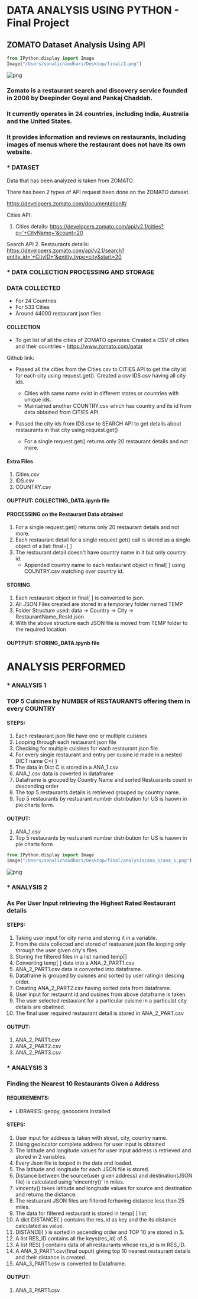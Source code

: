 
# DATA ANALYSIS USING PYTHON - Final Project

## ZOMATO Dataset Analysis Using API


```python
from IPython.display import Image
Image("/Users/sonalichaudhari/Desktop/final/Z.png")
```




![png](output_2_0.png)



### Zomato is a restaurant search and discovery service founded in 2008 by Deepinder Goyal and Pankaj Chaddah.
### It currently operates in 24 countries, including India, Australia and the United States.
### It provides information and reviews on restaurants, including images of menus where the restaurant does not have its own website.

### * DATASET

Data that has been analyzed is taken from ZOMATO.

There has been 2 types of API request been done on the ZOMATO dataset.

https://developers.zomato.com/documentation#/

Cities API:
1. Cities details: https://developers.zomato.com/api/v2.1/cities?q='+CityName+'&count=20

Search API
2. Restaurants details: https://developers.zomato.com/api/v2.1/search?entity_id='+CityID+'&entity_type=city&start=20


### * DATA COLLECTION PROCESSING AND STORAGE

### DATA COLLECTED

- For 24 Countries
- For 533 Cities
- Around 44000 restaurant json files

#### COLLECTION

-  To get list of all the cities of ZOMATO operates:
Created a CSV of cities and their countries - https://www.zomato.com/qatar

Github link:

-  Passed all the cities from the Cities.csv to CITIES API to get the city id for each city using request.get().
   Created a csv IDS.csv having all city ids.
   - Cities with same name exist in different states or countries with unique ids.
   - Maintained another COUNTRY.csv which has country and its id from data obtained from CITIES API.


-  Passed the city ids from IDS.csv to SEARCH API to get details about restaurants in that city using request.get()
   - For a single request.get() returns only 20 restaurant details and not more.

#### Extra Files

1. Cities.csv
2. IDS.csv
3. COUNTRY.csv

#### OUPTPUT:  COLLECTING_DATA.ipynb file

#### PROCESSING on the Restaurant Data obtained

1. For a single request.get() returns only 20 restaurant details and not more.
2. Each restaurant detail for a single request.get() call is stored as a single object of a list: final=[ ]
3. The restaurant detail doesn't have country name in it but only country id.
    - Appended country name to each restaurant object in final[ ] using COUNTRY.csv matching over country id.

#### STORING

1. Each restaurant object in final[ ] is converted to json.
2. All JSON Files created are stored in a temporary folder named TEMP
3. Folder Structure used:
data -> Country -> City -> RestaurantName_ResId.json
4. With the above structure each JSON file is moved from TEMP folder to the required location

#### OUPTPUT:  STORING_DATA.ipynb file

# ANALYSIS PERFORMED

### * ANALYSIS 1
### TOP 5 Cuisines by NUMBER of RESTAURANTS offering them in every COUNTRY 

#### STEPS:

1. Each restaurant json file have one or multiple cuisines
2. Looping through each restaurant json file
3. Checking for multiple cuisines for each restaurant json file.
4. For every single restaurant and entry per cusine id made in a nested DICT name C={ }
5. The data in Dict C is stored in a ANA_1.csv
6. ANA_1.csv data is coverted in dataframe
7. Dataframe is grouped by Country Name and sorted Restuarants count in descending order
8. The top 5 restaurants details is retrieved grouped by country name.
9. Top 5 restaurants by restuarant number distribution for US is haown in pie charts form.

#### OUTPUT:

1. ANA_1.csv
2. Top 5 restaurants by restuarant number distribution for US is haown in pie charts form


```python
from IPython.display import Image
Image("/Users/sonalichaudhari/Desktop/final/analysis/ana_1/ana_1.png")
```




![png](output_24_0.png)



### * ANALYSIS 2
### As Per User Input retrieving the Highest Rated Restaurant details

#### STEPS:

1. Taking user input for city name and storing it in a variable.
2. From the data collected and stored of reatuarant json file looping only through the user given city's files.
3. Storing the filtered files in a list named temp[]
4. Converting temp[ ] data into a ANA_2_PART1.csv
5. ANA_2_PART1.csv data is converted into dataframe.
6. Dataframe is grouped by cuisnes and sorted by user ratingin descing order.
7. Creating ANA_2_PART2.csv having sorted data from dataframe.
8. User input for restaurnt id and cusines from above dataframe is taken.
9. The user selected restaurant for a particular cuisine in a particulat city details are obatined.
10. The final user required restaurant detail is stored in ANA_2_PART.csv

#### OUTPUT:

1. ANA_2_PART1.csv
2. ANA_2_PART2.csv
3. ANA_2_PART3.csv

### * ANALYSIS 3
###  Finding the Nearest 10 Restaurants Given a Address

#### REQUIREMENTS:

- LIBRARIES: geopy, geocoders installed

#### STEPS:

1. User input for address is taken with street, city, country name.
2. Using geolocator complete address for user input is obtained
3. The latitude and longitude values for user input address is retrieved and stored in 2 variables.
4. Every Json file is looped in the data and loaded.
5. The latitude and longitude for each JSON file is stored.
6. Distance between the source(user given address) and destination(JSON file) is calculated using 'vincentry()' in miles.
7. vincenty() takes latitude and longitude values for source and destination and returns the distance.
8. The restuarant JSON files are filtered forhaving distance less than 25 miles.
9. The data for filtered restaurant is stored in temp[ ] list.
10. A dict DISTANCE{ } contains the res_id as key and the its distance calculated as value. 
11. DISTANCE{ } is sorted in ascending order and  TOP 10 are stored in S.
12. A list RES_ID contains all the keys(res_id) of S.
13. A list RES[ ] contains data of all restaurants whose res_id is in RES_ID.
14. A ANA_3_PART1.csv(final ouput) giving top 10 nearest restaurant details and their distance is created.
15. ANA_3_PART1.csv is converted to Dataframe.

#### OUTPUT:

1. ANA_3_PART1.csv

